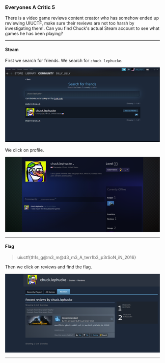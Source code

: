 ### Everyones A Critic 5
There is a video game reviews content creator who has somehow ended up reviewing UIUCTF, make sure their reviews are not too harsh by investigating them!. Can you find Chuck's actual Steam account to see what games he has been playing?

---

#### Steam
First we search for friends. We search for `chuck lephucke`.

![Search](search.png)

We click on profile. 

![Profile](profile.png)

---

#### Flag
> uiuctf{th1s_g@m3_m@d3_m3_A_terr1b3_p3rSoN_iN_2016}

Then we click on reviews and find the flag.

![Flag](flag.png)

---